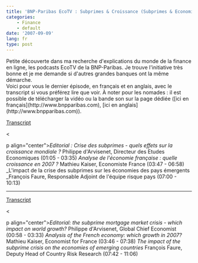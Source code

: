 ```yaml
---
title: 'BNP-Paribas EcoTV : Subprimes & Croissance (Subprimes & Economic Growth)'
categories:
    - Finance
    - default
date: '2007-09-09'
lang: fr
type: post
---
```


<div>Petite découverte dans ma recherche d'explications du monde de la finance en ligne, les podcasts EcoTV de la BNP-Paribas. Je trouve l'initiative très bonne et je me demande si d'autres grandes banques ont la même démarche.</div>

<div></div>

<div>Voici pour vous le dernier épisode, en français et en anglais, avec le transcript si vous préférez lire que voir. À noter pour les nomades&nbsp;: il est possible de télécharger la vidéo ou la bande son sur la page dédiée ([ici en français](http://www.bnpparibas.com), [ici en anglais](http://www.bnpparibas.com)).</div>

<div></div>

<div></div>

[Transcript](http://www.bnpparibas.com)

&lt;

p align="center">_Editorial&nbsp;: Crise des subprimes - quels effets sur la croissance mondiale&nbsp;?_
Philippe d'Arvisenet, Directeur des Etudes Economiques
(01:05 - 03:35)
_Analyse de l'économie française&nbsp;: quelle croissance en 2007&nbsp;?_
Mathieu Kaiser, Economiste France
(03:47 - 06:58)
_L'impact de la crise des subprimes sur les économies des pays émergents
_François Faure, Responsable Adjoint de l'équipe risque pays
(07:00 - 10:13)

* * *

[Transcript](http://www.bnpparibas.com)

&lt;

p align="center">_Editorial: the subprime mortgage market crisis - which impact on world growth?_
Philippe d'Arvisenet, Global Chief Economist
(00:58 - 03:33)
_Analysis of the French economy: which growth in 2007?_
Mathieu Kaiser, Economist for France
(03:46 - 07:38)
_The impact of the subprime crisis on the economies of emerging countries_
François Faure, Deputy Head of Country Risk Research
(07:42 - 11:06)